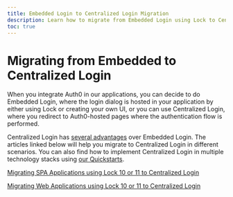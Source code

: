 ```yaml
---
title: Embedded Login to Centralized Login Migration
description: Learn how to migrate from Embedded Login using Lock to Centralized Login
toc: true
---
```


# Migrating from Embedded to Centralized Login

When you integrate Auth0 in our applications, you can decide to do Embedded Login, where the login dialog is hosted in your application by either using Lock or creating your own UI, or you can use Centralized Login, where you redirect to Auth0-hosted pages where the authentication flow is performed.

Centralized Login has [several advantages](/articles/guides/login/centralized-vs-embedded) over Embedded Login. The articles linked below will help you migrate to Centralized Login in different scenarios. You can also find how to implement Centralized Login in multiple technology stacks using [our Quickstarts](/quickstart/spa).

[Migrating SPA Applications using Lock 10 or 11 to Centralized Login](/articles/guides/login/migrating-lock-v10-spa)

[Migrating Web Applications using Lock 10 or 11 to Centralized Login](/articles/guides/login/migrating-lock-v10-webapp)
